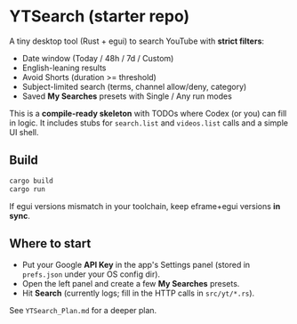 # YTSearch (starter repo)

A tiny desktop tool (Rust + egui) to search YouTube with **strict filters**:
- Date window (Today / 48h / 7d / Custom)
- English-leaning results
- Avoid Shorts (duration >= threshold)
- Subject-limited search (terms, channel allow/deny, category)
- Saved **My Searches** presets with Single / Any run modes

This is a **compile-ready skeleton** with TODOs where Codex (or you) can fill in logic.
It includes stubs for `search.list` and `videos.list` calls and a simple UI shell.

## Build

```bash
cargo build
cargo run
```

If egui versions mismatch in your toolchain, keep eframe+egui versions **in sync**.

## Where to start

- Put your Google **API Key** in the app's Settings panel (stored in `prefs.json` under your OS config dir).
- Open the left panel and create a few **My Searches** presets.
- Hit **Search** (currently logs; fill in the HTTP calls in `src/yt/*.rs`).

See `YTSearch_Plan.md` for a deeper plan.
